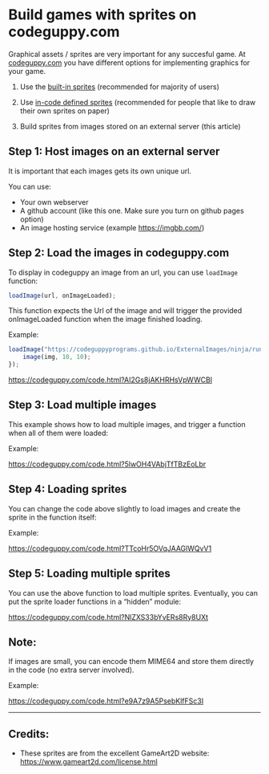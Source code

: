 # Build games with sprites on codeguppy.com

Graphical assets / sprites are very important for any succesful game. 
At [codeguppy.com](https://codeguppy.com) you have different options for implementing graphics for your game.

1. Use the [built-in sprites](https://codeguppy.com/code.html?t=_sprites_builtin&list=coding) (recommended for majority of users)

2. Use [in-code defined sprites](https://codeguppy.com/code.html?t=_sprites_custom&list=coding) (recommended for people that like to draw their own sprites on paper)

3. Build sprites from images stored on an external server (this article)


## Step 1: Host images on an external server

It is important that each images gets its own unique url.

You can use:

-	Your own webserver
-	A github account (like this one. Make sure you turn on github pages option)
-	An image hosting service (example https://imgbb.com/)


## Step 2: Load the images in codeguppy.com

To display in codeguppy an image from an url, you can use `loadImage` function:

```javaScript
loadImage(url, onImageLoaded);
```

This function expects the Url of the image and will trigger the provided onImageLoaded function when the image finished loading.

Example:

```javaScript
loadImage("https://codeguppyprograms.github.io/ExternalImages/ninja/run0.png", img => {
    image(img, 10, 10);
});
```

https://codeguppy.com/code.html?AI2Gs8jAKHRHsVpWWCBl

## Step 3: Load multiple images

This example shows how to load multiple images, and trigger a function when all of them were loaded:

Example:

https://codeguppy.com/code.html?5lwOH4VAbjTfTBzEoLbr


## Step 4: Loading sprites

You can change the code above slightly to load images and create the sprite in the function itself:

Example:

https://codeguppy.com/code.html?TTcoHr5OVqJAAGlWQvV1


## Step 5: Loading multiple sprites

You can use the above function to load multiple sprites. 
Eventually, you can put the sprite loader functions in a “hidden” module:

https://codeguppy.com/code.html?NlZXS33bYvERs8Ry8UXt


## Note: 

If images are small, you can encode them MIME64 and store them directly in the code (no extra server involved).

Example:

https://codeguppy.com/code.html?e9A7z9A5PsebKlfFSc3I


---


## Credits:

- These sprites are from the excellent GameArt2D website:
https://www.gameart2d.com/license.html

